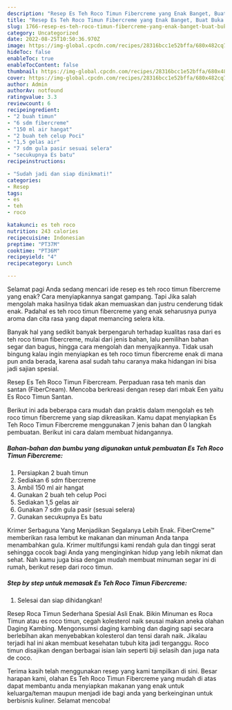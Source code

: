 ```yaml
---
description: "Resep Es Teh Roco Timun Fibercreme yang Enak Banget, Buat Buka Puasa Bikin Ngiler"
title: "Resep Es Teh Roco Timun Fibercreme yang Enak Banget, Buat Buka Puasa Bikin Ngiler"
slug: 1766-resep-es-teh-roco-timun-fibercreme-yang-enak-banget-buat-buka-puasa-bikin-ngiler
category: Uncategorized
date: 2022-08-25T10:50:36.970Z
image: https://img-global.cpcdn.com/recipes/28316bcc1e52bffa/680x482cq70/es-teh-roco-timun-fibercreme-foto-resep-utama.jpg
hideToc: false
enableToc: true
enableTocContent: false
thumbnail: https://img-global.cpcdn.com/recipes/28316bcc1e52bffa/680x482cq70/es-teh-roco-timun-fibercreme-foto-resep-utama.jpg
cover: https://img-global.cpcdn.com/recipes/28316bcc1e52bffa/680x482cq70/es-teh-roco-timun-fibercreme-foto-resep-utama.jpg
author: Admin
authorAv: notfound
ratingvalue: 3.3
reviewcount: 6
recipeingredient:
- "2 buah timun"
- "6 sdm fibercreme"
- "150 ml air hangat"
- "2 buah teh celup Poci"
- "1,5 gelas air"
- "7 sdm gula pasir sesuai selera"
- "secukupnya Es batu"
recipeinstructions:

- "Sudah jadi dan siap dinikmati!"
categories:
- Resep
tags:
- es
- teh
- roco

katakunci: es teh roco 
nutrition: 243 calories
recipecuisine: Indonesian
preptime: "PT37M"
cooktime: "PT36M"
recipeyield: "4"
recipecategory: Lunch

---
```



Selamat pagi Anda sedang mencari ide resep es teh roco timun fibercreme yang enak? Cara menyiapkannya sangat gampang. Tapi Jika salah mengolah maka hasilnya tidak akan memuaskan dan justru cenderung tidak enak. Padahal es teh roco timun fibercreme yang enak seharusnya punya aroma dan cita rasa yang dapat memancing selera kita.


Banyak hal yang sedikit banyak berpengaruh terhadap kualitas rasa dari es teh roco timun fibercreme, mulai dari jenis bahan, lalu pemilihan bahan segar dan bagus, hingga cara mengolah dan menyajikannya. Tidak usah bingung kalau ingin menyiapkan es teh roco timun fibercreme enak di mana pun anda berada, karena asal sudah tahu caranya maka hidangan ini bisa jadi sajian spesial.

Resep Es Teh Roco Timun Fibercream. Perpaduan rasa teh manis dan santan (FiberCream). Mencoba berkreasi dengan resep dari mbak Een yaitu Es Roco Timun Santan.


Berikut ini ada beberapa cara mudah dan praktis dalam mengolah es teh roco timun fibercreme yang siap dikreasikan. Kamu dapat menyiapkan Es Teh Roco Timun Fibercreme menggunakan 7 jenis bahan dan 0 langkah pembuatan. Berikut ini cara dalam membuat hidangannya.

<!--inarticleads1-->

##### Bahan-bahan dan bumbu yang digunakan untuk pembuatan Es Teh Roco Timun Fibercreme:

1. Persiapkan 2 buah timun
1. Sediakan 6 sdm fibercreme
1. Ambil 150 ml air hangat
1. Gunakan 2 buah teh celup Poci
1. Sediakan 1,5 gelas air
1. Gunakan 7 sdm gula pasir (sesuai selera)
1. Gunakan secukupnya Es batu


Krimer Serbaguna Yang Menjadikan Segalanya Lebih Enak. FiberCreme™ memberikan rasa lembut ke makanan dan minuman Anda tanpa menambahkan gula. Krimer multifungsi kami rendah gula dan tinggi serat sehingga cocok bagi Anda yang menginginkan hidup yang lebih nikmat dan sehat. Nah kamu juga bisa dengan mudah membuat minuman segar ini di rumah, berikut resep dari roco timun. 

<!--inarticleads2-->

##### Step by step untuk memasak Es Teh Roco Timun Fibercreme:


1. Selesai dan siap dihidangkan!

Resep Roca Timun Sederhana Spesial Asli Enak. Bikin Minuman es Roca Timun atau es roco timun, cegah kolesterol naik seusai makan aneka olahan Daging Kambing. Mengonsumsi daging kambing dan daging sapi secara berlebihan akan menyebabkan kolesterol dan tensi darah naik. Jikalau terjadi hal ini akan membuat kesehatan tubuh kita jadi terganggu. Roco timun disajikan dengan berbagai isian lain seperti biji selasih dan juga nata de coco. 

Terima kasih telah menggunakan resep yang kami tampilkan di sini. Besar harapan kami, olahan Es Teh Roco Timun Fibercreme yang mudah di atas dapat membantu anda menyiapkan makanan yang enak untuk keluarga/teman maupun menjadi ide bagi anda yang berkeinginan untuk berbisnis kuliner. Selamat mencoba!
